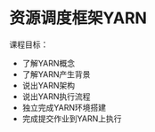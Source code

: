 # 资源调度框架YARN

课程目标：

- 了解YARN概念
- 了解YARN产生背景
- 说出YARN架构
- 说出YARN执行流程
- 独立完成YARN环境搭建
- 完成提交作业到YARN上执行

